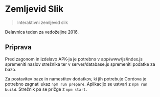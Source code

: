 # Zemljevid Slik

> Interaktivni zemljevid slik

Delavnica teden za vedoželjne 2016.

## Priprava

Pred zagonom in izdelavo APK-ja je potrebno v app/www/js/index.js spremeniti
naslov strežnika ter v server/database.js spremeniti podatke za bazo.

Za postavitev baze in namestitev dodatkov, ki jih potrebuje Cordova je potrebno
zagnati ukaz `npm run prepare`. Aplikacijo se ustvari z `npm run build`.
Strežnik pa se prižge z `npm start`.